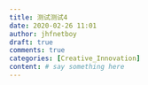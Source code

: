 ```yaml
---
title: 测试测试4
date: 2020-02-26 11:01
author: jhfnetboy
draft: true
comments: true
categories: [Creative_Innovation]
content: # say something here
---
```

